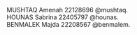 MUSHTAQ Amenah 22128696 @mushtaq.  
HOUNAS Sabrina 22405797 @hounas.  
BENMALEK Majda 22208567 @benmalem.  